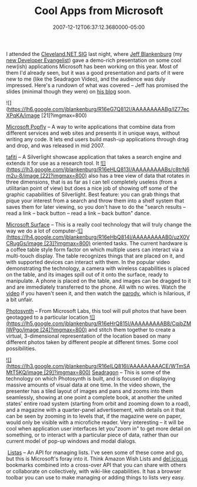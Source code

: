 ﻿---
title: Cool Apps from Microsoft
date: "2007-12-12T06:37:12.3680000-05:00"
description: I attended the Cleveland.NET SIG last night, where [Jeff
featuredImage: img/cool-apps-from-microsoft-featured.png
---

I attended the [Cleveland.NET SIG](http://www.bennettadelson.com/technicalresources/sig.aspx) last night, where [Jeff Blankenburg](http://www.jeffblankenburg.com/index.html) (my [new Developer Evangelist](http://drewby.spaces.live.com/blog/cns!7FA4CC2B20EA6D0D!810.entry)) gave a demo-rich presentation on some cool new(ish) applications Microsoft has been working on this year. Most of them I'd already seen, but it was a good presentation and parts of it were new to me (like the Seadragon Video), and the audience was duly impressed. Here's a rundown of what was covered – Jeff has promised the slides (minimal though they were) on [his blog](http://www.jeffblankenburg.com/index.html) soon.

![](https://lh6.google.com/jblankenburg/R16eG7Q812I/AAAAAAAAABg/IZ77ecXPqKA/image [21]?imgmax=800)

[Microsoft Popfly](http://www.popfly.com/) – A way to write applications that combine data from different services and web sites and presents it in unique ways, without writing any code. It lets end users build mash-up applications through drag and drop, and was released in mid 2007.

[tafiti](http://www.tafiti.com/Original/default.aspx) – A Silverlight showcase application that takes a search engine and extends it for use as a research tool. It [![](https://lh3.google.com/jblankenburg/R16eHLQ813I/AAAAAAAAABs/c8trN6m2u-8/image [22]?imgmax=800)](http://www.tafiti.com/Original/default.aspx) also has a tree view of data that rotates in three dimensions, that is as far as I can tell completely useless (from a utilitarian point of view) but does a nice job of showing off some of the graphic capabilities of Silverlight. Best feature: you can grab things that pique your interest from a search and throw them into a shelf system that saves them for later viewing, so you don't have to do the "search results – read a link – back button – read a link – back button" dance.



[Microsoft Surface](http://www.microsoft.com/surface) – This is a really cool technology that will truly change the way we do a lot of computer-[![](https://lh4.google.com/jblankenburg/R16eHbQ814I/AAAAAAAAAB0/uzX0VCRugGs/image [23]?imgmax=800)](http://www.microsoft.com/surface) oriented tasks. The current hardware is a coffee table style form factor on which multiple users can interact via a multi-touch display. The table recognizes things that are placed on it, and with supported devices can interact with them. In the popular video demonstrating the technology, a camera with wireless capabilities is placed on the table, and its images spill out of it onto the surface, ready to manipulate. A phone is placed on the table, and images can be dragged to it and are immediately transferred to the phone. All with no wires. Watch the [video](http://youtube.com/watch?v=rP5y7yp06n0) if you haven't seen it, and then watch the [parody](http://youtube.com/watch?v=CZrr7AZ9nCY), which is hilarious, if a bit unfair.



[Photosynth](http://labs.live.com/photosynth) – From Microsoft Labs, this tool will pull photos that have been geotagged to a particular location [![](https://lh5.google.com/jblankenburg/R16eHrQ815I/AAAAAAAAAB8/CqjbZMIWPgo/image [24]?imgmax=800)](http://labs.live.com/photosynth) and stitch them together to create a virtual, 3-dimensional representation of the location based on many different photos taken by different people at different times. Some cool possibilities.



[![](https://lh3.google.com/jblankenburg/R16eILQ816I/AAAAAAAAACE/WTmSAMtT5KQ/image [29]?imgmax=800)](http://labs.live.com/seadragon) [Seadragon](http://labs.live.com/seadragon) – This is some of the technology on which Photosynth is built, and is focused on displaying massive amounts of visual data at one time. In the video shown, the presenter has a tiled layout of images and pans and zooms into them seamlessly, showing at one point a complete book, at another the united states' entire road system (starting from orbit and zooming down to a road), and a magazine with a quarter-panel advertisement, with details on it that can be seen by zooming in to levels that, if the magazine were on paper, would only be visible with a microfiche reader. Very interesting – it will be cool when application user interfaces let you"zoom in" to get more detail on something, or to interact with a particular piece of data, rather than our current model of pop-up windows and modal dialogs.

[![](<>)](http://listas.labs.live.com/) [Listas](http://listas.labs.live.com/) – An API for managing lists. I've seen some of these come and go, but this is Microsoft's foray into it. Think Amazon Wish Lists and [del.icio.us](http://del.icio.us/ssmith) bookmarks combined into a cross-over API that you can share with others or collaborate on collectively, with wiki-like capabilities. It has a browser toolbar you can use to make managing or adding things to lists very easy.


